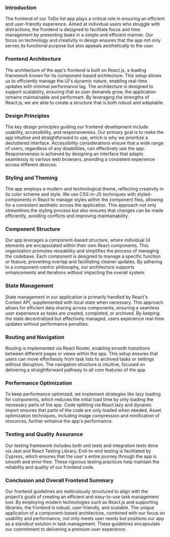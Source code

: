 ### Introduction

The frontend of our ToDo list app plays a critical role in ensuring an efficient and user-friendly experience. Aimed at individual users who struggle with distractions, the frontend is designed to facilitate focus and time management by presenting tasks in a simple and efficient manner. Our focus on technology and creativity in design ensures that the app not only serves its functional purpose but also appeals aesthetically to the user.

### Frontend Architecture

The architecture of the app's frontend is built on React.js, a leading framework known for its component-based architecture. This setup allows us to efficiently manage the UI's dynamic nature, enabling real-time updates with minimal performance lag. The architecture is designed to support scalability, ensuring that as user demands grow, the application remains maintainable and performant. By leveraging the strengths of React.js, we are able to create a structure that is both robust and adaptable.

### Design Principles

The key design principles guiding our frontend development include usability, accessibility, and responsiveness. Our primary goal is to make the app intuitive and straightforward to use, which is why we prioritize a decluttered interface. Accessibility considerations ensure that a wide range of users, regardless of any disabilities, can effectively use the app. Responsiveness is achieved by designing an interface that adapts seamlessly to various web browsers, providing a consistent experience across different devices.

### Styling and Theming

The app employs a modern and technological theme, reflecting creativity in its color scheme and style. We use CSS-in-JS techniques with styled-components in React to manage styles within the component files, allowing for a consistent aesthetic across the application. This approach not only streamlines the styling process but also ensures that changes can be made efficiently, avoiding conflicts and improving maintainability.

### Component Structure

Our app leverages a component-based structure, where individual UI elements are encapsulated within their own React components. This organization promotes reusability and simplifies the process of managing the codebase. Each component is designed to manage a specific function or feature, preventing overlap and facilitating cleaner updates. By adhering to a component-centric philosophy, our architecture supports enhancements and iterations without impacting the overall system.

### State Management

State management in our application is primarily handled by React's Context API, supplemented with local state when necessary. This approach allows for efficient data sharing across components, ensuring a seamless user experience as tasks are created, completed, or archived. By keeping the state decentralized but effectively managed, users experience real-time updates without performance penalties.

### Routing and Navigation

Routing is implemented via React Router, enabling smooth transitions between different pages or views within the app. This setup ensures that users can move effortlessly from task lists to archived tasks or settings without disruption. The navigation structure is intuitive, focused on delivering a straightforward pathway to all core features of the app.

### Performance Optimization

To keep performance optimized, we implement strategies like lazy loading for components, which reduces the initial load time by only loading the necessary parts of the app. Code splitting via React.lazy and dynamic import ensures that parts of the code are only loaded when needed. Asset optimization techniques, including image compression and minification of resources, further enhance the app's performance.

### Testing and Quality Assurance

Our testing framework includes both unit tests and integration tests done via Jest and React Testing Library. End-to-end testing is facilitated by Cypress, which ensures that the user's entire journey through the app is smooth and error-free. These rigorous testing practices help maintain the reliability and quality of our frontend code.

### Conclusion and Overall Frontend Summary

Our frontend guidelines are meticulously structured to align with the project’s goals of creating an efficient and easy-to-use task management tool. By employing modern technologies such as React.js and supporting libraries, the frontend is robust, user-friendly, and scalable. The unique application of a component-based architecture, combined with our focus on usability and performance, not only meets user needs but positions our app as a standout solution in task management. These guidelines encapsulate our commitment to delivering a premium user experience.
